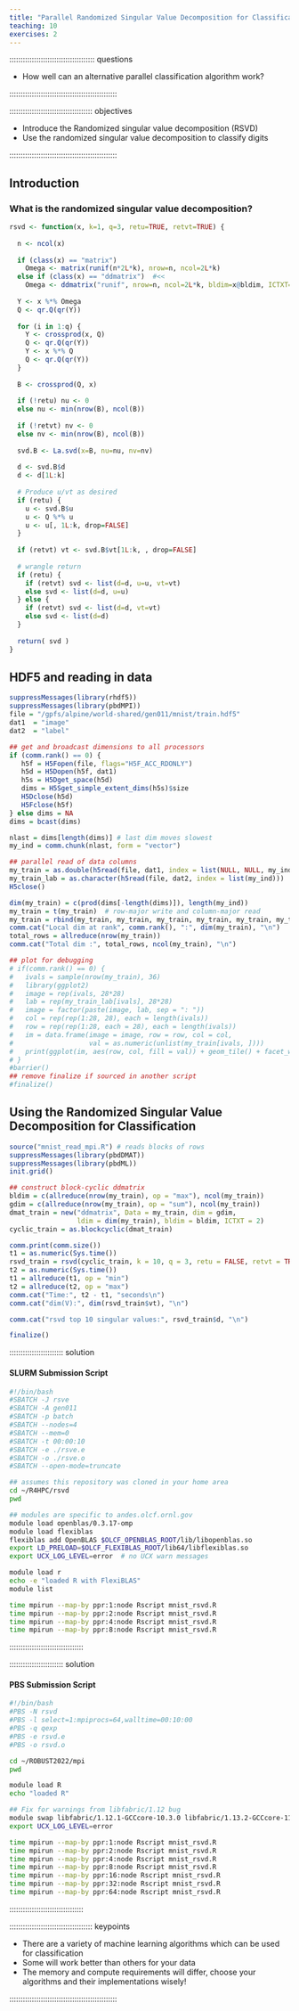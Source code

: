 ```yaml
---
title: "Parallel Randomized Singular Value Decomposition for Classification"
teaching: 10
exercises: 2
---
```


:::::::::::::::::::::::::::::::::::::: questions 

- How well can an alternative parallel classification algorithm work?

::::::::::::::::::::::::::::::::::::::::::::::::

::::::::::::::::::::::::::::::::::::: objectives

- Introduce the Randomized singular value decomposition (RSVD)
- Use the randomized singular value decomposition to classify digits

::::::::::::::::::::::::::::::::::::::::::::::::

## Introduction


### What is the randomized singular value decomposition?

```r
rsvd <- function(x, k=1, q=3, retu=TRUE, retvt=TRUE) {
  
  n <- ncol(x)
  
  if (class(x) == "matrix")
    Omega <- matrix(runif(n*2L*k), nrow=n, ncol=2L*k)
  else if (class(x) == "ddmatrix")  #<<
    Omega <- ddmatrix("runif", nrow=n, ncol=2L*k, bldim=x@bldim, ICTXT=x@ICTXT) #<<
  
  Y <- x %*% Omega
  Q <- qr.Q(qr(Y))
  
  for (i in 1:q) {
    Y <- crossprod(x, Q)
    Q <- qr.Q(qr(Y))
    Y <- x %*% Q
    Q <- qr.Q(qr(Y))
  }
  
  B <- crossprod(Q, x)
  
  if (!retu) nu <- 0
  else nu <- min(nrow(B), ncol(B))
  
  if (!retvt) nv <- 0
  else nv <- min(nrow(B), ncol(B))
  
  svd.B <- La.svd(x=B, nu=nu, nv=nv)
  
  d <- svd.B$d
  d <- d[1L:k]
  
  # Produce u/vt as desired
  if (retu) {
    u <- svd.B$u
    u <- Q %*% u
    u <- u[, 1L:k, drop=FALSE]
  }
  
  if (retvt) vt <- svd.B$vt[1L:k, , drop=FALSE]
  
  # wrangle return
  if (retu) {
    if (retvt) svd <- list(d=d, u=u, vt=vt)
    else svd <- list(d=d, u=u)
  } else {
    if (retvt) svd <- list(d=d, vt=vt)
    else svd <- list(d=d)
  }
  
  return( svd )
}
```

## HDF5 and reading in data

```r
suppressMessages(library(rhdf5))
suppressMessages(library(pbdMPI))
file = "/gpfs/alpine/world-shared/gen011/mnist/train.hdf5"
dat1  = "image"
dat2  = "label"

## get and broadcast dimensions to all processors
if (comm.rank() == 0) {
   h5f = H5Fopen(file, flags="H5F_ACC_RDONLY")
   h5d = H5Dopen(h5f, dat1)
   h5s = H5Dget_space(h5d)
   dims = H5Sget_simple_extent_dims(h5s)$size
   H5Dclose(h5d)
   H5Fclose(h5f)
} else dims = NA
dims = bcast(dims)

nlast = dims[length(dims)] # last dim moves slowest
my_ind = comm.chunk(nlast, form = "vector")

## parallel read of data columns
my_train = as.double(h5read(file, dat1, index = list(NULL, NULL, my_ind)))
my_train_lab = as.character(h5read(file, dat2, index = list(my_ind)))
H5close()

dim(my_train) = c(prod(dims[-length(dims)]), length(my_ind))
my_train = t(my_train)  # row-major write and column-major read
my_train = rbind(my_train, my_train, my_train, my_train, my_train, my_train)
comm.cat("Local dim at rank", comm.rank(), ":", dim(my_train), "\n")
total_rows = allreduce(nrow(my_train))
comm.cat("Total dim :", total_rows, ncol(my_train), "\n")

## plot for debugging
# if(comm.rank() == 0) {
#   ivals = sample(nrow(my_train), 36)
#   library(ggplot2)
#   image = rep(ivals, 28*28)
#   lab = rep(my_train_lab[ivals], 28*28)
#   image = factor(paste(image, lab, sep = ": "))
#   col = rep(rep(1:28, 28), each = length(ivals))
#   row = rep(rep(1:28, each = 28), each = length(ivals))
#   im = data.frame(image = image, row = row, col = col,
#                   val = as.numeric(unlist(my_train[ivals, ])))
#   print(ggplot(im, aes(row, col, fill = val)) + geom_tile() + facet_wrap(~ image))
# }
#barrier()
## remove finalize if sourced in another script
#finalize()
```


## Using the Randomized Singular Value Decomposition for Classification

```r
source("mnist_read_mpi.R") # reads blocks of rows
suppressMessages(library(pbdDMAT))
suppressMessages(library(pbdML))
init.grid()

## construct block-cyclic ddmatrix
bldim = c(allreduce(nrow(my_train), op = "max"), ncol(my_train))
gdim = c(allreduce(nrow(my_train), op = "sum"), ncol(my_train))
dmat_train = new("ddmatrix", Data = my_train, dim = gdim, 
                 ldim = dim(my_train), bldim = bldim, ICTXT = 2)
cyclic_train = as.blockcyclic(dmat_train)

comm.print(comm.size())
t1 = as.numeric(Sys.time())
rsvd_train = rsvd(cyclic_train, k = 10, q = 3, retu = FALSE, retvt = TRUE)
t2 = as.numeric(Sys.time())
t1 = allreduce(t1, op = "min")
t2 = allreduce(t2, op = "max")
comm.cat("Time:", t2 - t1, "seconds\n")
comm.cat("dim(V):", dim(rsvd_train$vt), "\n")

comm.cat("rsvd top 10 singular values:", rsvd_train$d, "\n")

finalize()
```

:::::::::::::::::::::::: solution 

#### SLURM Submission Script
 
```bash
#!/bin/bash
#SBATCH -J rsve
#SBATCH -A gen011
#SBATCH -p batch
#SBATCH --nodes=4
#SBATCH --mem=0
#SBATCH -t 00:00:10
#SBATCH -e ./rsve.e
#SBATCH -o ./rsve.o
#SBATCH --open-mode=truncate

## assumes this repository was cloned in your home area
cd ~/R4HPC/rsvd
pwd

## modules are specific to andes.olcf.ornl.gov
module load openblas/0.3.17-omp
module load flexiblas
flexiblas add OpenBLAS $OLCF_OPENBLAS_ROOT/lib/libopenblas.so
export LD_PRELOAD=$OLCF_FLEXIBLAS_ROOT/lib64/libflexiblas.so
export UCX_LOG_LEVEL=error  # no UCX warn messages

module load r
echo -e "loaded R with FlexiBLAS"
module list

time mpirun --map-by ppr:1:node Rscript mnist_rsvd.R
time mpirun --map-by ppr:2:node Rscript mnist_rsvd.R
time mpirun --map-by ppr:4:node Rscript mnist_rsvd.R
time mpirun --map-by ppr:8:node Rscript mnist_rsvd.R
```

:::::::::::::::::::::::::::::::::



:::::::::::::::::::::::: solution 

#### PBS Submission Script

```bash
#!/bin/bash
#PBS -N rsvd
#PBS -l select=1:mpiprocs=64,walltime=00:10:00
#PBS -q qexp
#PBS -e rsvd.e
#PBS -o rsvd.o

cd ~/ROBUST2022/mpi
pwd

module load R
echo "loaded R"

## Fix for warnings from libfabric/1.12 bug
module swap libfabric/1.12.1-GCCcore-10.3.0 libfabric/1.13.2-GCCcore-11.2.0 
export UCX_LOG_LEVEL=error

time mpirun --map-by ppr:1:node Rscript mnist_rsvd.R
time mpirun --map-by ppr:2:node Rscript mnist_rsvd.R
time mpirun --map-by ppr:4:node Rscript mnist_rsvd.R
time mpirun --map-by ppr:8:node Rscript mnist_rsvd.R
time mpirun --map-by ppr:16:node Rscript mnist_rsvd.R
time mpirun --map-by ppr:32:node Rscript mnist_rsvd.R
time mpirun --map-by ppr:64:node Rscript mnist_rsvd.R
```
:::::::::::::::::::::::::::::::::

::::::::::::::::::::::::::::::::::::: keypoints 

- There are a variety of machine learning algorithms which can be used for classification
- Some will work better than others for your data
- The memory and compute requirements will differ, choose your algorithms and their implementations wisely!

::::::::::::::::::::::::::::::::::::::::::::::::

